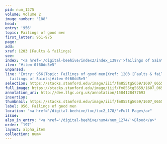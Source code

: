 ```yaml
---
pid: num_1275
volume: Volume 2
image_number: '188'
head:
entry: '956'
topic: Failings of good men
first_letter: 951-975
page:
add:
xref: 1203 [Faults & failings]
see:
index: "<a href='/digital-beehive/index2/index_1397/'>failings of Saints</a>"
item: "#item-0f60dd5e5"
unparsed:
line: 'Entry: 956|Topic: Failings of good men|Xref: 1203 [Faults & failings]|Index:
  failings of Saints|#item-0f60dd5e5'
selection: https://stacks.stanford.edu/image/iiif/fm855tg5659/1607_0655/951,2832,2789,779/full/0/default.jpg
full_image: https://stacks.stanford.edu/image/iiif/fm855tg5659/1607_0655/full/full/0/default.jpg
annotation_uri: http://dev.llgc.org.uk/annotation/1584128477693
insertion:
thumbnail: https://stacks.stanford.edu/image/iiif/fm855tg5659/1607_0655/951,2832,600,180/250,/0/default.jpg
label: 956. Failings of good men
location: "<a href='/digital-beehive/toc/toc2_178/'>Full Page</a>"
issue:
also_in_entry: "<a href='/digital-beehive/num4/num_1274/'>Blood</a>"
order: '197'
layout: alpha_item
collection: num4
---
```


